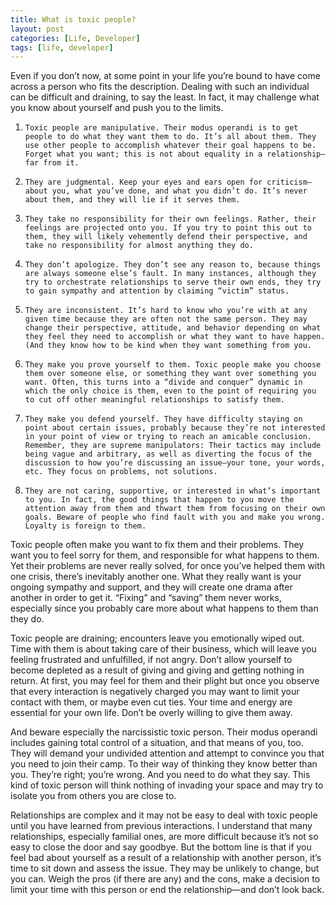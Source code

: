 ```yaml
---
title: What is toxic people?
layout: post
categories: [Life, Developer]
tags: [life, developer]
---
```


Even if you don’t now, at some point in your life you’re bound to have come across a person who fits the description. Dealing with such an individual can be difficult and draining, to say the least. In fact, it may challenge what you know about yourself and push you to the limits.

1.     Toxic people are manipulative. Their modus operandi is to get people to do what they want them to do. It’s all about them. They use other people to accomplish whatever their goal happens to be. Forget what you want; this is not about equality in a relationship—far from it.
2.     They are judgmental. Keep your eyes and ears open for criticism—about you, what you’ve done, and what you didn’t do. It’s never about them, and they will lie if it serves them.
3.     They take no responsibility for their own feelings. Rather, their feelings are projected onto you. If you try to point this out to them, they will likely vehemently defend their perspective, and take no responsibility for almost anything they do.
4.     They don’t apologize. They don’t see any reason to, because things are always someone else’s fault. In many instances, although they try to orchestrate relationships to serve their own ends, they try to gain sympathy and attention by claiming “victim” status.
5.     They are inconsistent. It’s hard to know who you’re with at any given time because they are often not the same person. They may change their perspective, attitude, and behavior depending on what they feel they need to accomplish or what they want to have happen. (And they know how to be kind when they want something from you.
6.     They make you prove yourself to them. Toxic people make you choose them over someone else, or something they want over something you want. Often, this turns into a “divide and conquer” dynamic in which the only choice is them, even to the point of requiring you to cut off other meaningful relationships to satisfy them.
7.     They make you defend yourself. They have difficulty staying on point about certain issues, probably because they’re not interested in your point of view or trying to reach an amicable conclusion. Remember, they are supreme manipulators: Their tactics may include being vague and arbitrary, as well as diverting the focus of the discussion to how you’re discussing an issue—your tone, your words, etc. They focus on problems, not solutions.
8.     They are not caring, supportive, or interested in what’s important to you. In fact, the good things that happen to you move the attention away from them and thwart them from focusing on their own goals. Beware of people who find fault with you and make you wrong. Loyalty is foreign to them.

Toxic people often make you want to fix them and their problems. They want you to feel sorry for them, and responsible for what happens to them. Yet their problems are never really solved, for once you’ve helped them with one crisis, there’s inevitably another one. What they really want is your ongoing sympathy and support, and they will create one drama after another in order to get it. “Fixing” and “saving” them never works, especially since you probably care more about what happens to them than they do.

Toxic people are draining; encounters leave you emotionally wiped out. Time with them is about taking care of their business, which will leave you feeling frustrated and unfulfilled, if not angry. Don’t allow yourself to become depleted as a result of giving and giving and getting nothing in return. At first, you may feel for them and their plight but once you observe that every interaction is negatively charged you may want to limit your contact with them, or maybe even cut ties. Your time and energy are essential for your own life. Don’t be overly willing to give them away.

And beware especially the narcissistic toxic person. Their modus operandi includes gaining total control of a situation, and that means of you, too. They will demand your undivided attention and attempt to convince you that you need to join their camp. To their way of thinking they know better than you. They’re right; you’re wrong. And you need to do what they say. This kind of toxic person will think nothing of invading your space and may try to isolate you from others you are close to.

Relationships are complex and it may not be easy to deal with toxic people until you have learned from previous interactions. I understand that many relationships, especially familial ones, are more difficult because it’s not so easy to close the door and say goodbye. But the bottom line is that if you feel bad about yourself as a result of a relationship with another person, it’s time to sit down and assess the issue. They may be unlikely to change, but you can. Weigh the pros (if there are any) and the cons, make a decision to limit your time with this person or end the relationship—and don’t look back.
